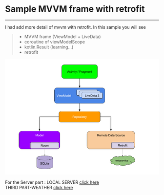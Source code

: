 # Sample MVVM frame with retrofit

------

I had add more detail of mvvm with retrofit.
In this sample you will see

> * MVVM frame (ViewModel + LiveData)
> * coroutine of viewModelScope 
> * kotlin.Result (learning...)
> * retrofit

![avatar](../extra/picture/final-architecture.png)

For the Server part :
LOCAL SERVER [click here](https://www.jianshu.com/p/05523321e692)  
THIRD PART-WEATHER [click here](http://www.xuanfudeqingchun.cn/84.html)